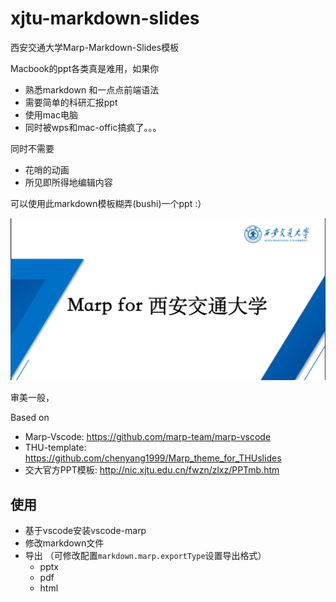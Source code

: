 # xjtu-markdown-slides
西安交通大学Marp-Markdown-Slides模板

Macbook的ppt各类真是难用，如果你

- 熟悉markdown 和一点点前端语法
- 需要简单的科研汇报ppt
- 使用mac电脑
- 同时被wps和mac-offic搞疯了。。。

同时不需要

- 花哨的动画
- 所见即所得地编辑内容

可以使用此markdown模板糊弄(bushi)一个ppt  :）

![](examp.png)

审美一般，

Based on

- Marp-Vscode: https://github.com/marp-team/marp-vscode
- THU-template: https://github.com/chenyang1999/Marp_theme_for_THUslides
- 交大官方PPT模板: http://nic.xjtu.edu.cn/fwzn/zlxz/PPTmb.htm

## 使用
- 基于vscode安装vscode-marp
- 修改markdown文件
- 导出 （可修改配置`markdown.marp.exportType`设置导出格式）
  - pptx
  - pdf
  - html


